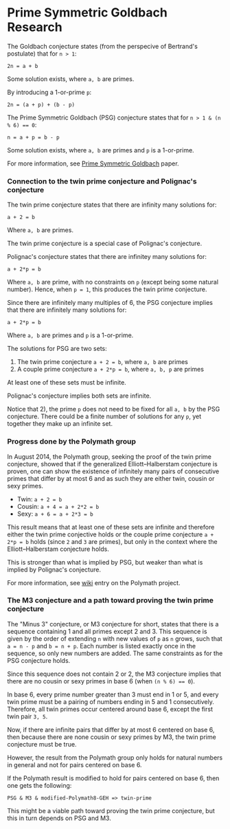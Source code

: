 # Prime Symmetric Goldbach Research

The Goldbach conjecture states (from the perspecive of Bertrand's postulate) that for `n > 1`:

```
2n = a + b
```

Some solution exists, where `a, b` are primes.

By introducing a 1-or-prime `p`:

```
2n = (a + p) + (b - p)
```

The Prime Symmetric Goldbach (PSG) conjecture states that for `n > 1 & (n % 6) == 0`:

```
n = a + p = b - p
```

Some solution exists, where `a, b` are primes and `p` is a 1-or-prime.

For more information, see [Prime Symmetric Goldbach](https://github.com/advancedresearch/path_semantics/blob/master/papers-wip2/prime-symmetric-goldbach.pdf) paper.

### Connection to the twin prime conjecture and Polignac's conjecture

The twin prime conjecture states that there are infinity many solutions for:

```
a + 2 = b
```

Where `a, b` are primes.

The twin prime conjecture is a special case of Polignac's conjecture.

Polignac's conjecture states that there are infinitey many solutions for:

```
a + 2*p = b
```

Where `a, b` are prime, with no constraints on `p` (except being some natural number).
Hence, when `p = 1`, this produces the twin prime conjecture.

Since there are infinitely many multiples of 6,
the PSG conjecture implies that there are infinitely many solutions for:

```
a + 2*p = b
```

Where `a, b` are primes and `p` is a 1-or-prime.

The solutions for PSG are two sets:

1. The twin prime conjecture `a + 2 = b`, where `a, b` are primes
2. A couple prime conjecture `a + 2*p = b`, where `a, b, p` are primes

At least one of these sets must be infinite.

Polignac's conjecture implies both sets are infinite.

Notice that 2), the prime `p` does not need to be fixed for all `a, b` by the PSG conjecture.
There could be a finite number of solutions for any `p`, yet together they make up an infinite set.

### Progress done by the Polymath group

In August 2014, the Polymath group, seeking the proof of the twin prime conjecture,
showed that if the generalized Elliott–Halberstam conjecture is proven,
one can show the existence of infinitely many pairs of consecutive primes that differ by at most 6 and as such they are either twin, cousin or sexy primes.

- Twin: `a + 2 = b`
- Cousin: `a + 4 = a + 2*2 = b`
- Sexy: `a + 6 = a + 2*3 = b`

This result means that at least one of these sets are infinite and therefore either
the twin prime conjective holds or the couple prime conjecture `a + 2*p = b` holds (since `2` and `3` are primes),
but only in the context where the Elliott–Halberstam conjecture holds.

This is stronger than what is implied by PSG, but weaker than what is implied by Polignac's conjecture.

For more information, see [wiki](https://michaelnielsen.org/polymath/index.php?title=Bounded_gaps_between_primes) entry on the Polymath project.

### The M3 conjecture and a path toward proving the twin prime conjecture

The "Minus 3" conjecture, or M3 conjecture for short, states that there is a sequence containing 1 and all primes except 2 and 3.
This sequence is given by the order of extending `n` with new values of `p` as `n` grows, such that `a = n - p` and `b = n + p`.
Each number is listed exactly once in the sequence, so only new numbers are added.
The same constraints as for the PSG conjecture holds.

Since this sequence does not contain 2 or 2, the M3 conjecture implies that there are no cousin or sexy primes in base 6 (when `(n % 6) == 0`).

In base 6, every prime number greater than 3 must end in 1 or 5, and every twin prime must be a pairing of numbers ending in 5 and 1 consecutively.
Therefore, all twin primes occur centered around base 6, except the first twin pair `3, 5`.

Now, if there are infinite pairs that differ by at most 6 centered on base 6,
then because there are none cousin or sexy primes by M3, the twin prime conjecture must be true.

However, the result from the Polymath group only holds for natural numbers in general and not for pairs centered on base 6.

If the Polymath result is modified to hold for pairs centered on base 6,
then one gets the following:

```
PSG & M3 & modified-Polymath8-GEH => twin-prime
```

This might be a viable path toward proving the twin prime conjecture, but this in turn depends on PSG and M3.
